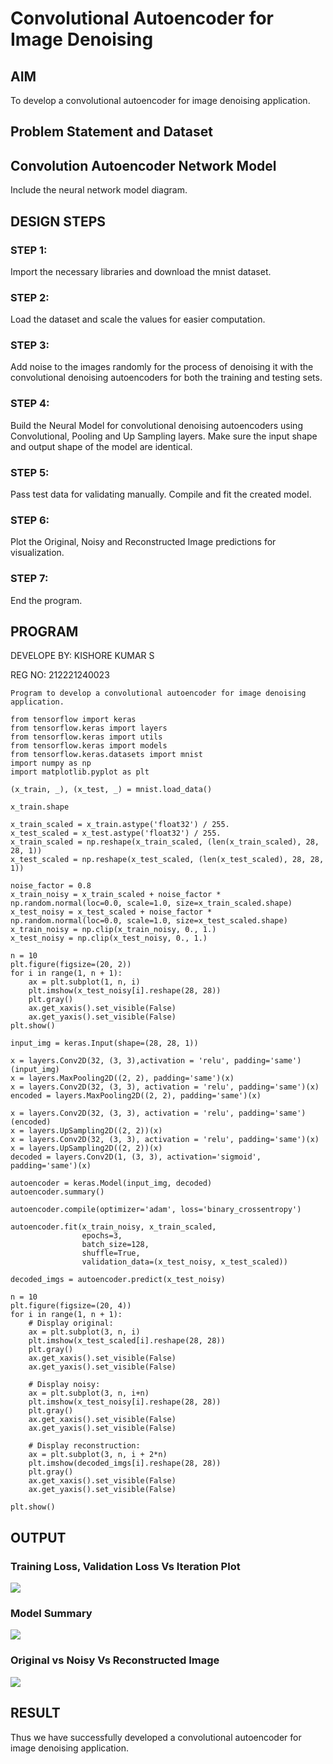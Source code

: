 # Convolutional Autoencoder for Image Denoising

## AIM

To develop a convolutional autoencoder for image denoising application.

## Problem Statement and Dataset

## Convolution Autoencoder Network Model

Include the neural network model diagram.

## DESIGN STEPS

### STEP 1:
Import the necessary libraries and download the mnist dataset.

### STEP 2:
Load the dataset and scale the values for easier computation.

### STEP 3:
Add noise to the images randomly for the process of denoising it with the convolutional denoising autoencoders for both the training and testing sets.

### STEP 4:
Build the Neural Model for convolutional denoising autoencoders using Convolutional, Pooling and Up Sampling layers. Make sure the input shape and output shape of the model are identical.

### STEP 5:
Pass test data for validating manually. Compile and fit the created model.

### STEP 6:
Plot the Original, Noisy and Reconstructed Image predictions for visualization.

### STEP 7:
End the program.



## PROGRAM

DEVELOPE BY: KISHORE KUMAR S

REG NO: 212221240023

```
Program to develop a convolutional autoencoder for image denoising application.

from tensorflow import keras
from tensorflow.keras import layers
from tensorflow.keras import utils
from tensorflow.keras import models
from tensorflow.keras.datasets import mnist
import numpy as np
import matplotlib.pyplot as plt

(x_train, _), (x_test, _) = mnist.load_data()

x_train.shape

x_train_scaled = x_train.astype('float32') / 255.
x_test_scaled = x_test.astype('float32') / 255.
x_train_scaled = np.reshape(x_train_scaled, (len(x_train_scaled), 28, 28, 1))
x_test_scaled = np.reshape(x_test_scaled, (len(x_test_scaled), 28, 28, 1))

noise_factor = 0.8
x_train_noisy = x_train_scaled + noise_factor * np.random.normal(loc=0.0, scale=1.0, size=x_train_scaled.shape) 
x_test_noisy = x_test_scaled + noise_factor * np.random.normal(loc=0.0, scale=1.0, size=x_test_scaled.shape) 
x_train_noisy = np.clip(x_train_noisy, 0., 1.)
x_test_noisy = np.clip(x_test_noisy, 0., 1.)

n = 10
plt.figure(figsize=(20, 2))
for i in range(1, n + 1):
    ax = plt.subplot(1, n, i)
    plt.imshow(x_test_noisy[i].reshape(28, 28))
    plt.gray()
    ax.get_xaxis().set_visible(False)
    ax.get_yaxis().set_visible(False)
plt.show()

input_img = keras.Input(shape=(28, 28, 1))

x = layers.Conv2D(32, (3, 3),activation = 'relu', padding='same')(input_img)
x = layers.MaxPooling2D((2, 2), padding='same')(x)
x = layers.Conv2D(32, (3, 3), activation = 'relu', padding='same')(x)
encoded = layers.MaxPooling2D((2, 2), padding='same')(x)

x = layers.Conv2D(32, (3, 3), activation = 'relu', padding='same')(encoded)
x = layers.UpSampling2D((2, 2))(x)
x = layers.Conv2D(32, (3, 3), activation = 'relu', padding='same')(x)
x = layers.UpSampling2D((2, 2))(x)
decoded = layers.Conv2D(1, (3, 3), activation='sigmoid', padding='same')(x)

autoencoder = keras.Model(input_img, decoded)
autoencoder.summary()

autoencoder.compile(optimizer='adam', loss='binary_crossentropy')

autoencoder.fit(x_train_noisy, x_train_scaled,
                epochs=3,
                batch_size=128,
                shuffle=True,
                validation_data=(x_test_noisy, x_test_scaled))
                
decoded_imgs = autoencoder.predict(x_test_noisy)

n = 10
plt.figure(figsize=(20, 4))
for i in range(1, n + 1):
    # Display original:
    ax = plt.subplot(3, n, i)
    plt.imshow(x_test_scaled[i].reshape(28, 28))
    plt.gray()
    ax.get_xaxis().set_visible(False)
    ax.get_yaxis().set_visible(False)

    # Display noisy:
    ax = plt.subplot(3, n, i+n)
    plt.imshow(x_test_noisy[i].reshape(28, 28))
    plt.gray()
    ax.get_xaxis().set_visible(False)
    ax.get_yaxis().set_visible(False)    

    # Display reconstruction:
    ax = plt.subplot(3, n, i + 2*n)
    plt.imshow(decoded_imgs[i].reshape(28, 28))
    plt.gray()
    ax.get_xaxis().set_visible(False)
    ax.get_yaxis().set_visible(False)
    
plt.show()
```


## OUTPUT

### Training Loss, Validation Loss Vs Iteration Plot

![](tloss.png)

### Model Summary

![](ms.png)

### Original vs Noisy Vs Reconstructed Image

![](ovsnvsr.png)



## RESULT

Thus we have successfully developed a convolutional autoencoder for image denoising application.
